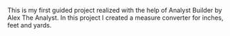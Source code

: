This is my first guided project realized with the help of Analyst Builder by Alex The Analyst.
In this project I created a measure converter for inches, feet and yards.
